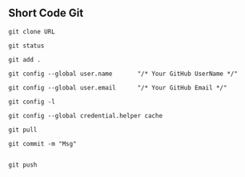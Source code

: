 ## Short Code Git
    git clone URL 

    git status 

    git add . 

    git config --global user.name       "/* Your GitHub UserName */" 

    git config --global user.email      "/* Your GitHub Email */" 

    git config -l 

    git config --global credential.helper cache 

    git pull 

    git commit -m "Msg" 


    git push 
    

